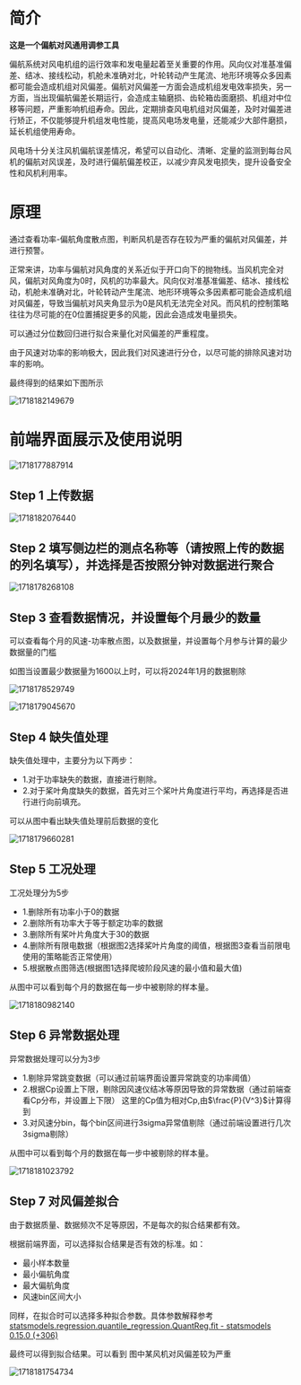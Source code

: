 # 简介

**这是一个偏航对风通用调参工具**

偏航系统对风电机组的运行效率和发电量起着至关重要的作用。风向仪对准基准偏差、结冰、接线松动，机舱未准确对北，叶轮转动产生尾流、地形环境等众多因素都可能会造成机组对风偏差。偏航对风偏差一方面会造成机组发电效率损失，另一方面，当出现偏航偏差长期运行，会造成主轴磨损、齿轮箱齿面磨损、机组对中位移等问题，严重影响机组寿命。因此，定期排查风电机组对风偏差，及时对偏差进行矫正，不仅能够提升机组发电性能，提高风电场发电量，还能减少大部件磨损，延长机组使用寿命。

风电场十分关注风机偏航误差情况，希望可以自动化、清晰、定量的监测到每台风机的偏航对风误差，及时进行偏航偏差校正，以减少弃风发电损失，提升设备安全性和风机利用率。

# 原理

通过查看功率-偏航角度散点图，判断风机是否存在较为严重的偏航对风偏差，并进行预警。

正常来讲，功率与偏航对风角度的关系近似于开口向下的抛物线。当风机完全对风，偏航对风角度为0时，风机的功率最大。风向仪对准基准偏差、结冰、接线松动，机舱未准确对北，叶轮转动产生尾流、地形环境等众多因素都可能会造成机组对风偏差，导致当偏航对风夹角显示为0是风机无法完全对风。而风机的控制策略往往为尽可能的在0位置捕捉更多的风能，因此会造成发电量损失。

可以通过分位数回归进行拟合来量化对风偏差的严重程度。

由于风速对功率的影响极大，因此我们对风速进行分仓，以尽可能的排除风速对功率的影响。

最终得到的结果如下图所示

![1718182149679](image/README/1718182149679.png)

# 前端界面展示及使用说明

![1718177887914](image/README/1718177887914.png)

## Step 1 上传数据

![1718182076440](image/README/1718182076440.png)

## Step 2 填写侧边栏的测点名称等（请按照上传的数据的列名填写），并选择是否按照分钟对数据进行聚合

![1718178268108](image/README/1718178268108.png)

## Step 3 查看数据情况，并设置每个月最少的数量

可以查看每个月的风速-功率散点图，以及数据量，并设置每个月参与计算的最少数据量的门槛

如图当设置最少数据量为1600以上时，可以将2024年1月的数据剔除

![1718178529749](image/README/1718178529749.png)

![1718179045670](image/README/1718179045670.png)

## Step 4 缺失值处理

缺失值处理中，主要分为以下两步：

- 1.对于功率缺失的数据，直接进行剔除。
- 2.对于桨叶角度缺失的数据，首先对三个桨叶片角度进行平均，再选择是否进行进行向前填充。

可以从图中看出缺失值处理前后数据的变化

![1718179660281](image/README/1718179660281.png)

## Step 5 工况处理

工况处理分为5步

- 1.删除所有功率小于0的数据
- 2.删除所有功率大于等于额定功率的数据
- 3.删除所有桨叶片角度大于30的数据
- 4.删除所有限电数据（根据图2选择桨叶片角度的阈值，根据图3查看当前限电使用的策略能否正常使用）
- 5.根据散点图筛选(根据图1选择爬坡阶段风速的最小值和最大值)

从图中可以看到每个月的数据在每一步中被剔除的样本量。

![1718180982140](image/README/1718180982140.png)

## Step 6 异常数据处理

异常数据处理可以分为3步

* 1.剔除异常跳变数据（可以通过前端界面设置异常跳变的功率阈值）
* 2.根据Cp设置上下限，剔除因风速仪结冰等原因导致的异常数据（通过前端查看Cp分布，并设置上下限）
  这里的Cp值为相对Cp,由$\frac{P}{V^3}$计算得到
* 3.对风速分bin，每个bin区间进行3sigma异常值剔除（通过前端设置进行几次3sigma剔除）

从图中可以看到每个月的数据在每一步中被剔除的样本量。

![1718181023792](image/README/1718181023792.png)

## Step 7 对风偏差拟合

由于数据质量、数据频次不足等原因，不是每次的拟合结果都有效。

根据前端界面，可以选择拟合结果是否有效的标准。如：

- 最小样本数量
- 最小偏航角度
- 最大偏航角度
- 风速bin区间大小

同样，在拟合时可以选择多种拟合参数。具体参数解释参考[statsmodels.regression.quantile_regression.QuantReg.fit - statsmodels 0.15.0 (+306)](https://www.statsmodels.org/dev/generated/statsmodels.regression.quantile_regression.QuantReg.fit.html#statsmodels.regression.quantile_regression.QuantReg.fit "quantreg.fig()")

最终可以得到拟合结果。可以看到 图中某风机对风偏差较为严重

![1718181754734](image/README/1718181754734.png)
